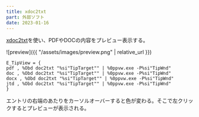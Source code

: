 ```yaml
---
title: xdoc2txt
part: 外部ソフト
date: 2023-01-16
---
```

[xdoc2txt](http://ebstudio.info/home/xdoc2txt.html)を使い、PDFやDOCの内容をプレビュー表示する。

![preview]({{ "/assets/images/preview.png" | relative_url }})

```text
E_TipView = {
pdf , %Obd doc2txt "%si"TipTarget"" | %0ppvw.exe -P%si"TipWnd"
doc , %Obd doc2txt "%si"TipTarget"" | %0ppvw.exe -P%si"TipWnd"
docx , %Obd doc2txt "%si"TipTarget"" | %0ppvw.exe -P%si"TipWnd"
jtd , %Obd doc2txt "%si"TipTarget"" | %0ppvw.exe -P%si"TipWnd"
}
```

エントリの右端のあたりをカーソルオーバーすると色が変わる。そこで左クリックするとプレビューが表示される。